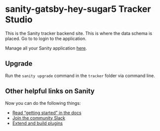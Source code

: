 # sanity-gatsby-hey-sugar5 Tracker Studio

This is the Sanity tracker backend site. This is where the data schema is placed. Go to []() to login to the application.

Manage all your Sanity application [here](https://manage.sanity.io/).

## Upgrade

Run the `sanity upgrade` command in the `tracker` folder via command line.

## Other helpful links on Sanity

Now you can do the following things:

- [Read “getting started” in the docs](https://www.sanity.io/docs/introduction/getting-started?utm_source=readme)
- [Join the community Slack](https://slack.sanity.io/?utm_source=readme)
- [Extend and build plugins](https://www.sanity.io/docs/content-studio/extending?utm_source=readme)
